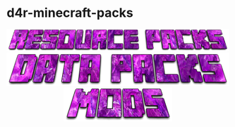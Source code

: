 # d4r-minecraft-packs

<div align="center">

<img src="pictures/Resource-Packs.png">

<img src="pictures/Data-Packs.png">

<img src="pictures/Mods.png">

</div>
